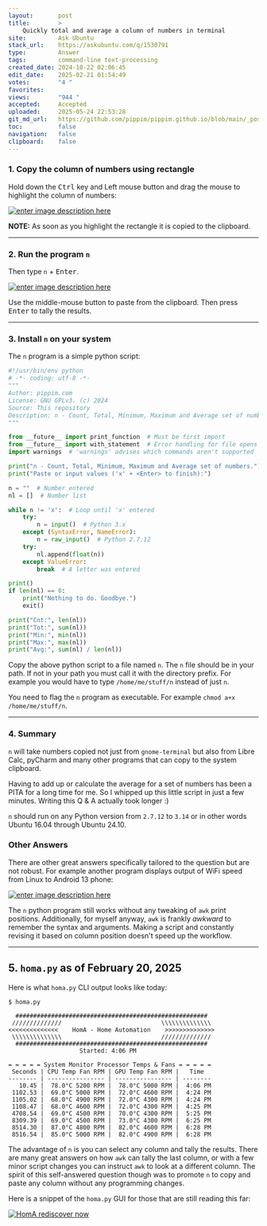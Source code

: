 ```yaml
---
layout:       post
title:        >
    Quickly total and average a column of numbers in terminal
site:         Ask Ubuntu
stack_url:    https://askubuntu.com/q/1530791
type:         Answer
tags:         command-line text-processing
created_date: 2024-10-22 02:06:45
edit_date:    2025-02-21 01:54:49
votes:        "4 "
favorites:    
views:        "944 "
accepted:     Accepted
uploaded:     2025-05-24 22:53:28
git_md_url:   https://github.com/pippim/pippim.github.io/blob/main/_posts/2024/2024-10-22-Quickly-total-and-average-a-column-of-numbers-in-terminal.md
toc:          false
navigation:   false
clipboard:    false
---
```


### 1. Copy the column of numbers using rectangle

Hold down the <kbd>Ctrl</kbd> key and Left mouse button and drag the mouse to highlight the column of numbers:

[![enter image description here][1]][1]

**NOTE:** As soon as you highlight the rectangle it is copied to the clipboard.

---

### 2. Run the program `n`

Then type `n` + <kbd>Enter</kbd>.

[![enter image description here][2]][2]

Use the middle-mouse button to paste from the clipboard. Then press <kbd>Enter</kbd> to tally the results.

---

### 3. Install `n` on your system

The `n` program is a simple python script:

``` python
#!/usr/bin/env python
# -*- coding: utf-8 -*-
"""
Author: pippim.com
License: GNU GPLv3. (c) 2024
Source: This repository
Description: n - Count, Total, Minimum, Maximum and Average set of numbers.
"""

from __future__ import print_function  # Must be first import
from __future__ import with_statement  # Error handling for file opens
import warnings  # 'warnings' advises which commands aren't supported

print("n - Count, Total, Minimum, Maximum and Average set of numbers.")
print("Paste or input values ('x' + <Enter> to finish):")

n = ""  # Number entered
nl = []  # Number list

while n != 'x':  # Loop until 'x' entered
    try:
        n = input()  # Python 3.x
    except (SyntaxError, NameError):
        n = raw_input()  # Python 2.7.12
    try:
        nl.append(float(n))
    except ValueError:
        break  # A letter was entered

print()
if len(nl) == 0:
    print("Nothing to do. Goodbye.")
    exit()

print("Cnt:", len(nl))
print("Tot:", sum(nl))
print("Min:", min(nl))
print("Max:", max(nl))
print("Avg:", sum(nl) / len(nl))

```

Copy the above python script to a file named `n`. The `n` file should be in your path. If not in your path you must call it with the directory prefix. For example you would have to type `/home/me/stuff/n` instead of just `n`.

You need to flag the `n` program as executable. For example `chmod a+x /home/me/stuff/n`.

---

### 4. Summary

`n` will take numbers copied not just from `gnome-terminal` but also from Libre Calc, pyCharm and many other programs that can copy to the system clipboard.

Having to add up or calculate the average for a set of numbers has been a PITA for a long time for me. So I whipped up this little script in just a few minutes. Writing this Q & A actually took longer :)

`n` should run on any Python version from `2.7.12` to `3.14` or in other words Ubuntu 16.04 through Ubuntu 24.10.

### Other Answers

There are other great answers specifically tailored to the question but are not robust. For example another program displays output of WiFi speed from Linux to Android 13 phone:

[![enter image description here][3]][3]

The `n` python program still works without any tweaking of `awk` print positions. Additionally, for myself anyway, `awk` is frankly *awkward* to remember the syntax and arguments. Making a script and constantly revising it based on column position doesn't speed up the workflow.


---

## 5. `homa.py` as of February 20, 2025

Here is what `homa.py` CLI output looks like today:

``` shell
$ homa.py

  ######################################################
 //////////////                            \\\\\\\\\\\\\\
<<<<<<<<<<<<<<    HomA - Home Automation    >>>>>>>>>>>>>>
 \\\\\\\\\\\\\\                            //////////////
  ######################################################
                    Started: 4:06 PM

= = = = = System Monitor Processor Temps & Fans = = = = =
 Seconds | CPU Temp Fan RPM | GPU Temp Fan RPM |   Time  
-------- | ---------------- | ---------------- | --------
   10.45 |  78.0°C 5200 RPM |  78.0°C 5000 RPM |  4:06 PM
 1102.53 |  69.0°C 5000 RPM |  72.0°C 4600 RPM |  4:24 PM
 1105.02 |  68.0°C 4900 RPM |  72.0°C 4300 RPM |  4:24 PM
 1108.47 |  68.0°C 4600 RPM |  72.0°C 4300 RPM |  4:25 PM
 4708.54 |  69.0°C 4500 RPM |  70.0°C 4300 RPM |  5:25 PM
 8309.39 |  69.0°C 4500 RPM |  73.0°C 4300 RPM |  6:25 PM
 8514.30 |  87.0°C 4800 RPM |  82.0°C 4600 RPM |  6:28 PM
 8516.54 |  85.0°C 5000 RPM |  82.0°C 4900 RPM |  6:28 PM
```

The advantage of `n` is you can select any column and tally the results. There are many great answers on how `awk` can tally the last column, or with a few minor script changes you can instruct `awk` to look at a different column. The spirit of this self-answered question though was to promote `n` to copy and paste any column without any programming changes.

Here is a snippet of the `homa.py` GUI for those that are still reading this far:

[![HomA rediscover now][4]][4]


  [1]: https://pippim.github.io/assets/img/posts/2024/UmZ1kQXE.png
  [2]: https://pippim.github.io/assets/img/posts/2024/lQKxfrA9.png
  [3]: https://pippim.github.io/assets/img/posts/2024/AfKHiY8J.png
  [4]: https://pippim.github.io/assets/img/posts/2024/65LFa46B.gif
